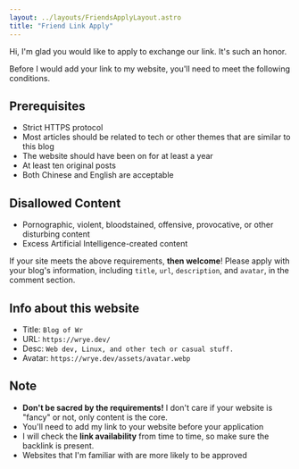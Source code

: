 ```yaml
---
layout: ../layouts/FriendsApplyLayout.astro
title: "Friend Link Apply"
---
```


Hi, I'm glad you would like to apply to exchange our link. It's such an honor.

Before I would add your link to my website, you'll need to meet the following conditions.

## Prerequisites

- Strict HTTPS protocol
- Most articles should be related to tech or other themes that are similar to this blog
- The website should have been on for at least a year
- At least ten original posts
- Both Chinese and English are acceptable

## Disallowed Content

- Pornographic, violent, bloodstained, offensive, provocative, or other disturbing content
- Excess Artificial Intelligence-created content

If your site meets the above requirements, **then welcome**! Please apply with your blog's information, including `title`, `url`, `description`, and `avatar`, in the comment section.

## Info about this website

- Title: `Blog of Wr`
- URL: `https://wrye.dev/`
- Desc: `Web dev, Linux, and other tech or casual stuff.`
- Avatar: `https://wrye.dev/assets/avatar.webp`

## Note

- **Don't be sacred by the requirements!** I don't care if your website is "fancy" or not, only content is the core.
- You'll need to add my link to your website before your application
- I will check the **link availability** from time to time, so make sure the backlink is present.
- Websites that I'm familiar with are more likely to be approved
